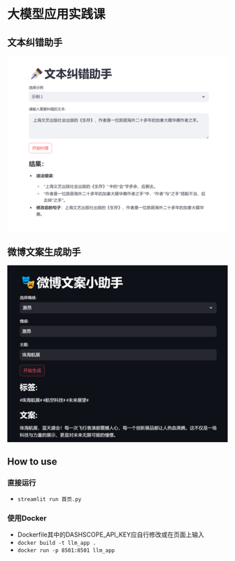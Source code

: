 # 大模型应用实践课
## 文本纠错助手
![文本纠错助手.png](images%2F%E6%96%87%E6%9C%AC%E7%BA%A0%E9%94%99%E5%8A%A9%E6%89%8B.png)
## 微博文案生成助手
![微博文案生成助手.png](images%2F%E5%BE%AE%E5%8D%9A%E6%96%87%E6%A1%88%E7%94%9F%E6%88%90%E5%8A%A9%E6%89%8B.png)
## How to use
### 直接运行
- `streamlit run 首页.py`
### 使用Docker
- Dockerfile其中的DASHSCOPE_API_KEY应自行修改或在页面上输入
- `docker build -t llm_app .`
- `docker run -p 8501:8501 llm_app`
